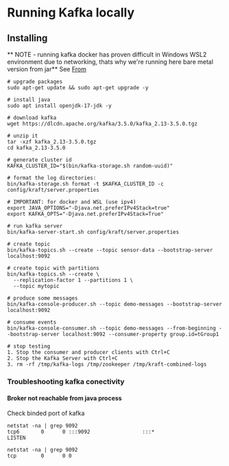 # Running Kafka locally

## Installing 

** NOTE - running kafka docker has proven difficult in Windows WSL2 environment due to networking, thats why we're running here bare metal version from jar**
See [From](https://www.confluent.io/blog/set-up-and-run-kafka-on-windows-linux-wsl-2/#start-kafka-cluster)

```
# upgrade packages
sudo apt-get update && sudo apt-get upgrade -y

# install java
sudo apt install openjdk-17-jdk -y

# download kafka
wget https://dlcdn.apache.org/kafka/3.5.0/kafka_2.13-3.5.0.tgz

# unzip it
tar -xzf kafka_2.13-3.5.0.tgz
cd kafka_2.13-3.5.0

# generate cluster id
KAFKA_CLUSTER_ID="$(bin/kafka-storage.sh random-uuid)"

# format the log directories:
bin/kafka-storage.sh format -t $KAFKA_CLUSTER_ID -c config/kraft/server.properties

# IMPORTANT: for docker and WSL (use ipv4)
export JAVA_OPTIONS="-Djava.net.preferIPv4Stack=true"
export KAFKA_OPTS="-Djava.net.preferIPv4Stack=True"

# run kafka server
bin/kafka-server-start.sh config/kraft/server.properties

# create topic
bin/kafka-topics.sh --create --topic sensor-data --bootstrap-server localhost:9092

# create topic with partitions
bin/kafka-topics.sh --create \
  --replication-factor 1 --partitions 1 \
  --topic mytopic

# produce some messages
bin/kafka-console-producer.sh --topic demo-messages --bootstrap-server localhost:9092

# consume events
bin/kafka-console-consumer.sh --topic demo-messages --from-beginning --bootstrap-server localhost:9092 --consumer-property group.id=tGroup1

# stop testing
1. Stop the consumer and producer clients with Ctrl+C
2. Stop the Kafka Server with Ctrl+C
3. rm -rf /tmp/kafka-logs /tmp/zookeeper /tmp/kraft-combined-logs

```

### Troubleshooting kafka conectivity

#### Broker not reachable from java process

Check binded port of kafka

```
netstat -na | grep 9092
tcp6       0      0 :::9092                 :::*                    LISTEN

netstat -na | grep 9092
tcp        0      0 0
```




